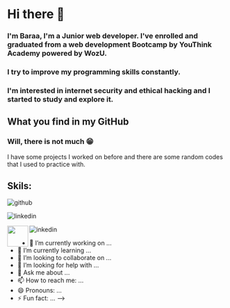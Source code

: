 # Hi there 👋

### I'm Baraa, I'm a Junior web developer. I've enrolled and graduated from a web development Bootcamp by YouThink Academy powered by WozU.
### I try to improve my programming skills constantly.
### I'm interested in internet security and ethical hacking and I started to study and explore it.

## What you find in my GitHub
### Will, there is not much 😁

I have some projects I worked on before and there are some random codes that I used to practice with.

## Skils:

![github](https://img.shields.io/badge/GitHub-000000?style=for-the-badge&logo=GitHub&logoColor=white)

![linkedin](https://img.shields.io/badge/linkedin-000000?style=for-the-badge&logo=linkedin&logoColor=white)



<a href="url"><img src="" align="left" height="48" width="48" ></a>


![inkedin](https://img.shields.io/badge/linkedin-000000?style=for-the-badge&logo=linkedin&logoColor=white)



- 🔭 I’m currently working on ...
- 🌱 I’m currently learning ...
- 👯 I’m looking to collaborate on ...
- 🤔 I’m looking for help with ...
- 💬 Ask me about ...
- 📫 How to reach me: ...
- 😄 Pronouns: ...
- ⚡ Fun fact: ...
-->
